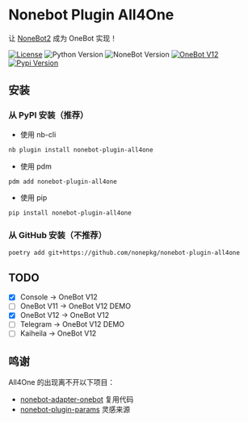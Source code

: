 # Nonebot Plugin All4One

让 [NoneBot2](https://github.com/nonebot/nonebot2) 成为 OneBot 实现！

[![License](https://img.shields.io/github/license/nonepkg/nonebot-plugin-all4one?style=flat-square)](LICENSE)
![Python Version](https://img.shields.io/badge/python-3.8+-blue.svg?style=flat-square)
![NoneBot Version](https://img.shields.io/badge/nonebot-2.0.0rc2+-red.svg?style=flat-square)
[![OneBot V12](https://img.shields.io/badge/OneBot-12-black?style=flat-square)](https://12.onebot.dev/)
[![Pypi Version](https://img.shields.io/pypi/v/nonebot-plugin-all4one.svg?style=flat-square)](https://pypi.python.org/pypi/nonebot-plugin-all4one)

## 安装

### 从 PyPI 安装（推荐）

- 使用 nb-cli  

```sh
nb plugin install nonebot-plugin-all4one
```

- 使用 pdm

```sh
pdm add nonebot-plugin-all4one
```

- 使用 pip

```sh
pip install nonebot-plugin-all4one
```

### 从 GitHub 安装（不推荐）

```sh
poetry add git+https://github.com/nonepkg/nonebot-plugin-all4one
```

## TODO

- [x] Console -> OneBot V12
- [ ] OneBot V11 -> OneBot V12 DEMO
- [x] OneBot V12 -> OneBot V12
- [ ] Telegram -> OneBot V12 DEMO
- [ ] Kaiheila -> OneBot V12

## 鸣谢

All4One 的出现离不开以下项目：

- [nonebot-adapter-onebot](https://github.com/nonebot/adapter-onebot) 复用代码
- [nonebot-plugin-params](https://github.com/iyume/nonebot-plugin-params) 灵感来源
